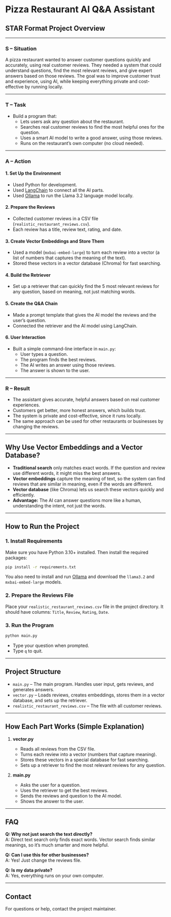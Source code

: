 # Pizza Restaurant AI Q&A Assistant

## STAR Format Project Overview

---

### **S – Situation**
A pizza restaurant wanted to answer customer questions quickly and accurately, using real customer reviews. They needed a system that could understand questions, find the most relevant reviews, and give expert answers based on those reviews. The goal was to improve customer trust and experience, using AI, while keeping everything private and cost-effective by running locally.

---

### **T – Task**
- Build a program that:
  - Lets users ask any question about the restaurant.
  - Searches real customer reviews to find the most helpful ones for the question.
  - Uses a smart AI model to write a good answer, using those reviews.
  - Runs on the restaurant’s own computer (no cloud needed).

---

### **A – Action**

#### **1. Set Up the Environment**
- Used Python for development.
- Used [LangChain](https://python.langchain.com/) to connect all the AI parts.
- Used [Ollama](https://ollama.com/) to run the Llama 3.2 language model locally.

#### **2. Prepare the Reviews**
- Collected customer reviews in a CSV file (`realistic_restaurant_reviews.csv`).
- Each review has a title, review text, rating, and date.

#### **3. Create Vector Embeddings and Store Them**
- Used a model (`mxbai-embed-large`) to turn each review into a vector (a list of numbers that captures the meaning of the text).
- Stored these vectors in a vector database (Chroma) for fast searching.

#### **4. Build the Retriever**
- Set up a retriever that can quickly find the 5 most relevant reviews for any question, based on meaning, not just matching words.

#### **5. Create the Q&A Chain**
- Made a prompt template that gives the AI model the reviews and the user’s question.
- Connected the retriever and the AI model using LangChain.

#### **6. User Interaction**
- Built a simple command-line interface in `main.py`:
  - User types a question.
  - The program finds the best reviews.
  - The AI writes an answer using those reviews.
  - The answer is shown to the user.

---

### **R – Result**
- The assistant gives accurate, helpful answers based on real customer experiences.
- Customers get better, more honest answers, which builds trust.
- The system is private and cost-effective, since it runs locally.
- The same approach can be used for other restaurants or businesses by changing the reviews.

---

## **Why Use Vector Embeddings and a Vector Database?**
- **Traditional search** only matches exact words. If the question and review use different words, it might miss the best answers.
- **Vector embeddings** capture the meaning of text, so the system can find reviews that are similar in meaning, even if the words are different.
- **Vector database** (like Chroma) lets us search these vectors quickly and efficiently.
- **Advantage:** The AI can answer questions more like a human, understanding the intent, not just the words.

---

## **How to Run the Project**

### **1. Install Requirements**
Make sure you have Python 3.10+ installed. Then install the required packages:

```bash
pip install -r requirements.txt
```

You also need to install and run [Ollama](https://ollama.com/) and download the `llama3.2` and `mxbai-embed-large` models.

### **2. Prepare the Reviews File**
Place your `realistic_restaurant_reviews.csv` file in the project directory. It should have columns: `Title`, `Review`, `Rating`, `Date`.

### **3. Run the Program**

```bash
python main.py
```

- Type your question when prompted.
- Type `q` to quit.

---

## **Project Structure**

- `main.py` – The main program. Handles user input, gets reviews, and generates answers.
- `vector.py` – Loads reviews, creates embeddings, stores them in a vector database, and sets up the retriever.
- `realistic_restaurant_reviews.csv` – The file with all customer reviews.

---

## **How Each Part Works (Simple Explanation)**

1. **vector.py**
   - Reads all reviews from the CSV file.
   - Turns each review into a vector (numbers that capture meaning).
   - Stores these vectors in a special database for fast searching.
   - Sets up a retriever to find the most relevant reviews for any question.

2. **main.py**
   - Asks the user for a question.
   - Uses the retriever to get the best reviews.
   - Sends the reviews and question to the AI model.
   - Shows the answer to the user.

---

## **FAQ**

**Q: Why not just search the text directly?**  
A: Direct text search only finds exact words. Vector search finds similar meanings, so it’s much smarter and more helpful.

**Q: Can I use this for other businesses?**  
A: Yes! Just change the reviews file.

**Q: Is my data private?**  
A: Yes, everything runs on your own computer.

---

## **Contact**
For questions or help, contact the project maintainer. 